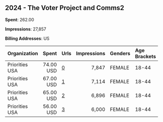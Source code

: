 ## 2024 - The Voter Project and Comms2 
**Spent**: 262.00

**Impressions**: 27,857

**Billing Addresses**: US

|Organization|Spent|Urls|Impressions|Genders|Age Brackets|Country Codes|
|:---|---:|:---|---:|:---|:---|:---|
|Priorities USA|74.00 USD|[0](https://www.snap.com/political-ads/asset/98f96aaaeb6d1adaad0c6645dce1a21270d5eb3364612f98668f38e276a10b30?mediaType=mp4)|7,847|FEMALE|18-44|united states|
|Priorities USA|67.00 USD|[1](https://www.snap.com/political-ads/asset/6dd9de630761c50bf20aec924eb5021784691f4b68da190f0692b0426b4621f8?mediaType=mp4)|7,114|FEMALE|18-44|united states|
|Priorities USA|65.00 USD|[2](https://www.snap.com/political-ads/asset/c4cb4eb5df78692e39b8f03a468652f97437bfc50eadf7af9ff45a0cea7360d5?mediaType=mp4)|6,896|FEMALE|18-44|united states|
|Priorities USA|56.00 USD|[3](https://www.snap.com/political-ads/asset/43ea6111068dd9a81eedb18e6188edc03b336effe9dd6645a6e44578147a4a3d?mediaType=mp4)|6,000|FEMALE|18-44|united states|
